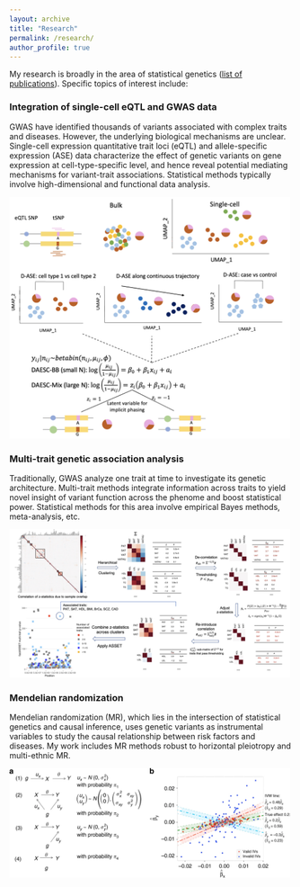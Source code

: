 ```yaml
---
layout: archive
title: "Research"
permalink: /research/
author_profile: true
---
```


My research is broadly in the area of statistical genetics ([list of publications](publications.md)). Specific topics of interest include:

### Integration of single-cell eQTL and GWAS data

GWAS have identified thousands of variants associated with complex traits and diseases. However, the underlying biological mechanisms are unclear. Single-cell expression quantitative trait loci (eQTL) and allele-specific expression (ASE) data characterize the effect of genetic variants on gene expression at cell-type-specific level, and hence reveal potential mediating mechanisms for variant-trait associations. Statistical methods typically involve high-dimensional and functional data analysis.

<img src="/images/daesc.png" alt="DAESC" width="500"/>

### Multi-trait genetic association analysis 

Traditionally, GWAS analyze one trait at time to investigate its genetic architecture. Multi-trait methods integrate information across traits to yield novel insight of variant function across the phenome and boost statistical power. Statistical methods for this area involve empirical Bayes methods, meta-analysis, etc.

<img src="/images/fastasset.jpg" alt="fastASSET" width="500"/>

### Mendelian randomization

Mendelian randomization (MR), which lies in the intersection of statistical genetics and causal inference, uses genetic variants as instrumental variables to study the causal relationship between risk factors and diseases. My work includes MR methods robust to horizontal pleiotropy and multi-ethnic MR.

<img src="/images/MRMix.webp" alt="MRMix" width="500"/>
